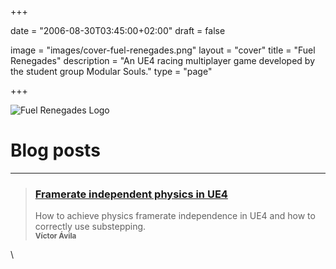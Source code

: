 +++

date = "2006-08-30T03:45:00+02:00"
draft = false

image = "images/cover-fuel-renegades.png"
layout = "cover"
title = "Fuel Renegades"
description = "An UE4 racing multiplayer game developed by the student group Modular Souls."
type = "page"

+++

![Fuel Renegades Logo](/images/fuelrenegades.jpg)

# Blog posts
---


>### [Framerate independent physics in UE4][1]
>How to achieve physics framerate independence in UE4 and how to correctly use substepping.
>	<br><small><b>Víctor Ávila</b></small>

[1]: /post/framerate-independent-physics-in-ue4/
\
